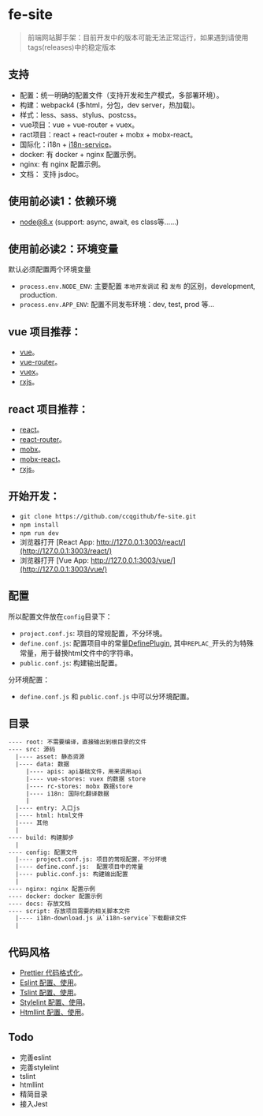 # fe-site

> 前端网站脚手架：目前开发中的版本可能无法正常运行，如果遇到请使用tags(releases)中的稳定版本

## 支持

- 配置：统一明确的配置文件（支持开发和生产模式，多部署环境）。
- 构建：webpack4 (多html，分包，dev server，热加载)。
- 样式：less、sass、stylus、postcss。
- vue项目：vue + vue-router + vuex。
- ract项目：react + react-router + mobx + mobx-react。
- 国际化：i18n + [i18n-service](https://github.com/ccqgithub/i18n-service)。
- docker: 有 docker + nginx 配置示例。
- nginx: 有 nginx 配置示例。
- 文档： 支持 jsdoc。

## 使用前必读1：依赖环境

- node@8.x (support: async, await, es class等……)

## 使用前必读2：环境变量

默认必须配置两个环境变量

- `process.env.NODE_ENV`: 主要配置 `本地开发调试` 和 `发布` 的区别，development, production.
- `process.env.APP_ENV`: 配置不同发布环境：dev, test, prod 等...

## vue 项目推荐：

- [vue](https://github.com/vuejs/vue)。
- [vue-router](https://github.com/vuejs/vue-router)。
- [vuex](https://github.com/vuejs/vuex)。
- [rxjs](https://github.com/ReactiveX/rxjs)。

## react 项目推荐：

- [react](https://github.com/facebook/react/)。
- [react-router](https://github.com/ReactTraining/react-router)。
- [mobx](https://github.com/mobxjs/mobx)。
- [mobx-react](https://github.com/mobxjs/mobx-react)。
- [rxjs](https://github.com/ReactiveX/rxjs)。

## 开始开发：

- `git clone https://github.com/ccqgithub/fe-site.git`
- `npm install`
- `npm run dev` 
- 浏览器打开 [React App: http://127.0.0.1:3003/react/](http://127.0.0.1:3003/react/)
- 浏览器打开 [Vue App: http://127.0.0.1:3003/vue/](http://127.0.0.1:3003/vue/)

## 配置

所以配置文件放在`config`目录下：

- `project.conf.js`: 项目的常规配置，不分环境。
- `define.conf.js`: 配置项目中的常量[DefinePlugin](https://webpack.js.org/plugins/define-plugin/), 其中`REPLAC_`开头的为特殊常量，用于替换html文件中的字符串。
- `public.conf.js`: 构建输出配置。

分环境配置：

- `define.conf.js` 和 `public.conf.js` 中可以分环境配置。

## 目录

```txt
---- root: 不需要编译，直接输出到根目录的文件
---- src: 源码
  |---- asset: 静态资源
  |---- data: 数据
     |---- apis: api基础文件，用来调用api
     |---- vue-stores: vuex 的数据 store
     |---- rc-stores: mobx 数据store
     |---- i18n: 国际化翻译数据
     |
  |---- entry: 入口js
  |---- html: html文件
  |---- 其他
  |
---- build: 构建脚步
  |
---- config: 配置文件
  |---- project.conf.js: 项目的常规配置，不分环境
  |---- define.conf.js:  配置项目中的常量
  |---- public.conf.js: 构建输出配置
  |
---- nginx: nginx 配置示例
---- docker: docker 配置示例
---- docs: 存放文档
---- script: 存放项目需要的相关脚本文件
  |---- i18n-download.js 从`i18n-service`下载翻译文件
  |

```

## 代码风格

- [Prettier 代码格式化](./doc/code-style/prettier.md)。
- [Eslint 配置、使用](./doc/code-style/eslint.md)。
- [Tslint 配置、使用](./doc/code-style/tslint.md)。
- [Stylelint 配置、使用](./doc/code-style/stylelint.md)。
- [Htmllint 配置、使用](./doc/code-style/htmllint.md)。

## Todo

- 完善eslint
- 完善stylelint
- tslint
- htmllint
- 精简目录
- 接入Jest